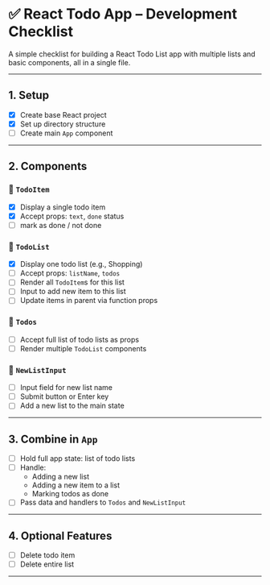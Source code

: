 # ✅ React Todo App – Development Checklist

A simple checklist for building a React Todo List app with multiple lists and basic components, all in a single file.

---

## 1. Setup

- [x] Create base React project
- [x] Set up directory structure
- [ ] Create main `App` component

---

## 2. Components

### 🧩 `TodoItem`

- [x] Display a single todo item
- [x] Accept props: `text`, `done` status
- [ ] mark as done / not done

### 🧩 `TodoList`

- [x] Display one todo list (e.g., Shopping)
- [ ] Accept props: `listName`, `todos`
- [ ] Render all `TodoItem`s for this list
- [ ] Input to add new item to this list
- [ ] Update items in parent via function props

### 🧩 `Todos`

- [ ] Accept full list of todo lists as props
- [ ] Render multiple `TodoList` components

### 🧩 `NewListInput`

- [ ] Input field for new list name
- [ ] Submit button or Enter key
- [ ] Add a new list to the main state

---

## 3. Combine in `App`

- [ ] Hold full app state: list of todo lists
- [ ] Handle:
  - Adding a new list
  - Adding a new item to a list
  - Marking todos as done
- [ ] Pass data and handlers to `Todos` and `NewListInput`

---

## 4. Optional Features

- [ ] Delete todo item
- [ ] Delete entire list

---
